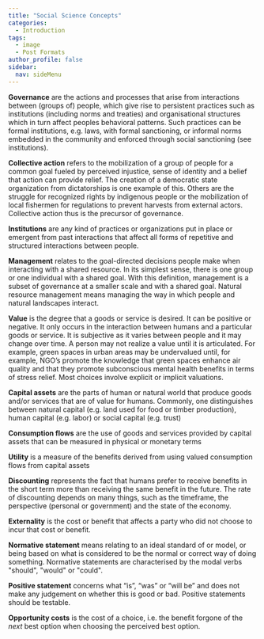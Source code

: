 ```yaml
---
title: "Social Science Concepts"
categories:
  - Introduction
tags:
  - image
  - Post Formats
author_profile: false
sidebar:
  nav: sideMenu
---
```

__Governance__ are the actions and processes that arise from interactions between (groups of) people, which give rise to persistent practices such as institutions (including norms and treaties) and organisational structures which in turn affect peoples behavioral patterns. Such practices can be formal institutions, e.g. laws, with formal sanctioning, or informal norms embedded in the community and enforced through social sanctioning (see institutions).

__Collective action__ refers to the mobilization of a group of people for a common goal fueled by perceived injustice, sense of identity and a belief that action can provide relief. The creation of a democratic state organization from dictatorships is one example of this. Others are the struggle for recognized rights by indigenous people or the mobilization of local fishermen for regulations to prevent harvests from external actors. Collective action thus is the precursor of governance.

__Institutions__ are any kind of practices or organizations put in place or emergent from past interactions that affect all forms of repetitive and structured interactions between people.

__Management__ relates to the goal-directed decisions people make when interacting with a shared resource. In its simplest sense, there is one group or one individual with a shared goal. With this definition, management is a subset of governance at a smaller scale and with a shared goal. Natural resource management means managing the way in which people and natural landscapes interact.

**Value** is the degree that a goods or service is desired. It can be positive or negative. It only occurs in the interaction between humans and a particular goods or service. It is subjective as it varies between people and it may change over time. A person may not realize a value until it is articulated. For example, green spaces in urban areas may be undervalued until, for example, NGO’s promote the knowledge that green spaces enhance air quality and that they promote subconscious mental health benefits in terms of stress relief. Most choices involve explicit or implicit valuations.

**Capital assets** are the parts of human or natural world that produce goods and/or services that are of value for humans. Commonly, one distinguishes between natural capital (e.g. land used for food or timber production), human capital (e.g. labor) or social capital (e.g. trust)

**Consumption flows** are the use of goods and services provided by capital assets that can be measured in physical or monetary terms

**Utility** is a measure of the benefits derived from using valued consumption flows from capital assets

**Discounting** represents the fact that humans prefer to receive benefits in the short term more than receiving the same benefit in the future. The rate of discounting depends on many things, such as the timeframe, the perspective (personal or government) and the state of the economy.

**Externality** is the cost or benefit that affects a party who did not choose to incur that cost or benefit.

**Normative statement** means relating to an ideal standard of or model, or being based on what is considered to be the normal or correct way of doing something. Normative statements are characterised by the modal verbs "should", "would" or "could".

**Positive statement** concerns what “is”, “was” or “will be” and does not make any judgement on whether this is good or bad. Positive statements should be testable.

**Opportunity costs** is the cost of a choice, i.e. the benefit forgone of the *next* best option when choosing the perceived best option.
